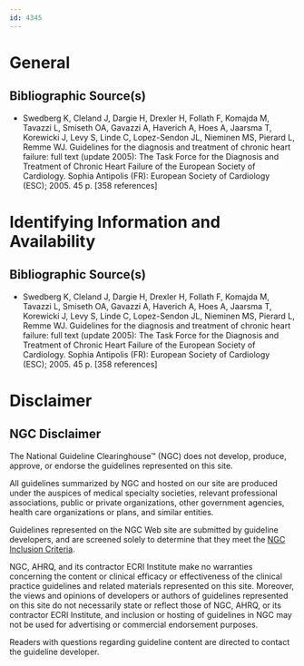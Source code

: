 ```yaml
---
id: 4345
---
```


# General

## Bibliographic Source(s)

- Swedberg K, Cleland J, Dargie H, Drexler H, Follath F, Komajda M, Tavazzi L, Smiseth OA, Gavazzi A, Haverich A, Hoes A, Jaarsma T, Korewicki J, Levy S, Linde C, Lopez-Sendon JL, Nieminen MS, Pierard L, Remme WJ. Guidelines for the diagnosis and treatment of chronic heart failure: full text (update 2005): The Task Force for the Diagnosis and Treatment of Chronic Heart Failure of the European Society of Cardiology. Sophia Antipolis (FR): European Society of Cardiology (ESC); 2005. 45 p. [358 references]

# Identifying Information and Availability

## Bibliographic Source(s)

- Swedberg K, Cleland J, Dargie H, Drexler H, Follath F, Komajda M, Tavazzi L, Smiseth OA, Gavazzi A, Haverich A, Hoes A, Jaarsma T, Korewicki J, Levy S, Linde C, Lopez-Sendon JL, Nieminen MS, Pierard L, Remme WJ. Guidelines for the diagnosis and treatment of chronic heart failure: full text (update 2005): The Task Force for the Diagnosis and Treatment of Chronic Heart Failure of the European Society of Cardiology. Sophia Antipolis (FR): European Society of Cardiology (ESC); 2005. 45 p. [358 references]

# Disclaimer

## NGC Disclaimer

The National Guideline Clearinghouse™ (NGC) does not develop, produce, approve, or endorse the guidelines represented on this site.

All guidelines summarized by NGC and hosted on our site are produced under the auspices of medical specialty societies, relevant professional associations, public or private organizations, other government agencies, health care organizations or plans, and similar entities.

Guidelines represented on the NGC Web site are submitted by guideline developers, and are screened solely to determine that they meet the [NGC Inclusion Criteria](/help-and-about/summaries/inclusion-criteria).

NGC, AHRQ, and its contractor ECRI Institute make no warranties concerning the content or clinical efficacy or effectiveness of the clinical practice guidelines and related materials represented on this site. Moreover, the views and opinions of developers or authors of guidelines represented on this site do not necessarily state or reflect those of NGC, AHRQ, or its contractor ECRI Institute, and inclusion or hosting of guidelines in NGC may not be used for advertising or commercial endorsement purposes.

Readers with questions regarding guideline content are directed to contact the guideline developer.

